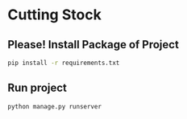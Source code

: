 # Cutting Stock 


## Please! Install Package of Project

```sh
pip install -r requirements.txt
```

## Run project 


```sh
python manage.py runserver
```